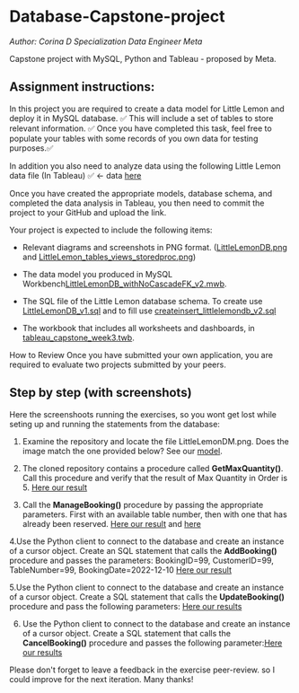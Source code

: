 # Database-Capstone-project

_Author: Corina D_
_Specialization Data Engineer Meta_

Capstone project with MySQL, Python and Tableau - proposed by Meta. 

## Assignment instructions:

In this project you are required to create a data model for Little Lemon and deploy it in MySQL database. ✅
This will include a set of tables to store relevant information. ✅
Once you have completed this task, feel free to populate your tables with some records of you own data for testing purposes.✅

In addition you also need to analyze data using the following Little Lemon data file (In Tableau) ✅ <- data [here](https://github.com/corinabioinformatic/db-capstone-project/blob/main/EqSK5enRQCuwiucbZmZelA_27d5699c265a45b38d7a8155ed768be1_LittleLemon_data.xlsx)


Once you have created the appropriate models, database schema, and completed the data analysis in Tableau, you then need to commit the project to your GitHub and upload the link.

Your project is expected to include the following items:

* Relevant diagrams and screenshots in PNG format. ([LittleLemonDB.png](https://github.com/corinabioinformatic/db-capstone-project/blob/main/LittleLemonDM.png) and [LittleLemon_tables_views_storedproc.png](https://github.com/corinabioinformatic/db-capstone-project/blob/main/LittleLemon_tables_views_storedproc.png))

* The data model you produced in MySQL Workbench[LittleLemonDB_withNoCascadeFK_v2.mwb](https://github.com/corinabioinformatic/db-capstone-project/blob/main/LittleLemonDB_withNoCascadeFK_v2.mwb). 

* The SQL file of the Little Lemon database schema. To create use [LittleLemonDB_v1.sql](https://github.com/corinabioinformatic/db-capstone-project/blob/main/LittleLemonDB_v1.sql) and to fill use [createinsert_littlelemondb_v2.sql](https://github.com/corinabioinformatic/db-capstone-project/blob/main/createinsert_littlelemondb_v2.sql)

* The workbook that includes all worksheets and dashboards, in [tableau_capstone_week3.twb](https://github.com/corinabioinformatic/db-capstone-project/blob/main/tableau_capstone_week3.twb).


How to Review
Once you have submitted your own application, you are required to evaluate two projects submitted by your peers.

## Step by step (with screenshots)

Here the screenshoots running the exercises, so you wont get lost while seting up and running the statements from the database:

1. Examine the repository and locate the file LittleLemonDM.png. Does the image match the one provided below? See our [model](https://github.com/corinabioinformatic/db-capstone-project/blob/main/LittleLemonDM.png).



2. The cloned repository contains a procedure called **GetMaxQuantity()**. Call this procedure and verify that the result of Max Quantity in Order is 5. [Here our result](https://github.com/corinabioinformatic/db-capstone-project/blob/main/GetMaxQuantity_result.png)

3. Call the **ManageBooking()** procedure by passing the appropriate parameters. First with an available table number, then with one that has already been reserved. [Here our result](https://github.com/corinabioinformatic/db-capstone-project/blob/main/Call_ManageBooking_result.png) and [here](https://github.com/corinabioinformatic/db-capstone-project/blob/main/Call_ManageBooking2_result.png)

4.Use the Python client to connect to the database and create an instance of a cursor object. Create an SQL statement that calls the **AddBooking()** procedure and passes the parameters:  BookingID=99, CustomerID=99, TableNumber=99, BookingDate=2022-12-10
[Here our result](https://github.com/corinabioinformatic/db-capstone-project/blob/main/AddBooking99.png)

5.Use the Python client to connect to the database and create an instance of a cursor object. Create a SQL statement that calls the **UpdateBooking()** procedure and pass the following parameters: [Here our results](https://github.com/corinabioinformatic/db-capstone-project/blob/main/Call_UpdateBooking99_result.png)

6. Use the Python client to connect to the database and create an instance of a cursor object. Create a SQL statement that calls the **CancelBooking()** procedure and passes the following parameter:[Here our results](https://github.com/corinabioinformatic/db-capstone-project/blob/main/Call_CancelBooking99_13_result.png)


Please don't forget to leave a feedback in the exercise peer-review. so I could improve for the next iteration. Many thanks!





